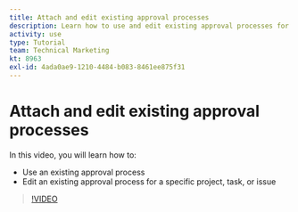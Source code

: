 ```yaml
---
title: Attach and edit existing approval processes
description: Learn how to use and edit existing approval processes for projects, tasks, or issues in [!DNL Adobe Workfront].
activity: use
type: Tutorial
team: Technical Marketing
kt: 8963
exl-id: 4ada0ae9-1210-4484-b083-8461ee875f31
---
```

# Attach and edit existing approval processes

In this video, you will learn how to:

* Use an existing approval process
* Edit an existing approval process for a specific project, task, or issue

>[!VIDEO](https://video.tv.adobe.com/v/335226/?quality=12)

<!---
learn more URLS
--->
